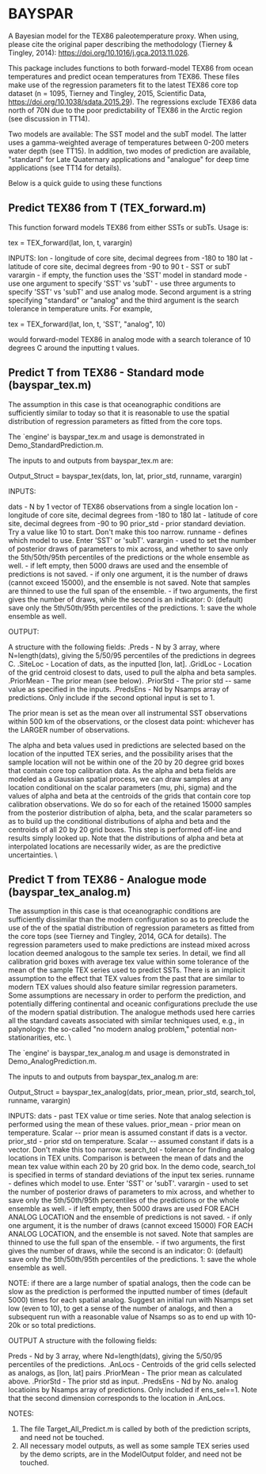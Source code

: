 # BAYSPAR

A Bayesian model for the TEX86 paleotemperature proxy. When using, please cite the original paper describing the methodology (Tierney & Tingley, 2014): https://doi.org/10.1016/j.gca.2013.11.026.

This package includes functions to both forward-model TEX86 from ocean temperatures and predict ocean temperatures from TEX86. These files make use of the regression parameters fit to the latest TEX86 core top dataset (n = 1095, Tierney and Tingley, 2015, Scientific Data, https://doi.org/10.1038/sdata.2015.29). The regressions exclude TEX86 data north of 70N due to the poor predictability of TEX86 in the Arctic region (see discussion in TT14).

Two models are available: The SST model and the subT model. The latter uses a gamma-weighted average of temperatures between 0-200 meters water depth (see TT15). In addition, two modes of prediction are available, "standard" for Late Quaternary applications and "analogue" for deep time applications (see TT14 for details).

Below is a quick guide to using these functions

## Predict TEX86 from T (TEX_forward.m)

This function forward models TEX86 from either SSTs or subTs. Usage is:

tex = TEX_forward(lat, lon, t, varargin)

INPUTS:
lon		- longitude of core site, decimal degrees from -180 to 180
lat		- latitude of core site, decimal degrees from -90 to 90
t		- SST or subT
varargin        - if empty, the function uses the 'SST' model in standard mode
		- use one argument to specify 'SST' vs 'subT'
		- use three arguments to specify 'SST' vs 'subT' and use analog mode. Second argument is a 		  string specifying "standard" or "analog" and the third argument is the search tolerance 		  in temperature units. For example,

tex = TEX_forward(lat, lon, t, 'SST', "analog", 10)

would forward-model TEX86 in analog mode with a search tolerance of 10 degrees C around the inputting t values.

## Predict T from TEX86 - Standard mode (bayspar_tex.m)

The assumption in this case is that oceanographic conditions are sufficiently similar to today so that it is reasonable to use the spatial distribution of regression parameters as fitted from the core tops.

The `engine' is bayspar_tex.m and usage is demonstrated in Demo_StandardPrediction.m.

The inputs to and outputs from bayspar_tex.m are:

Output_Struct = bayspar_tex(dats, lon, lat, prior_std, runname, varargin)

INPUTS:

dats		- N by 1 vector of TEX86 observations from a single location
lon		- longitude of core site, decimal degrees from -180 to 180
lat		- latitude of core site, decimal degrees from -90 to 90
prior_std 	- prior standard deviation. Try a value like 10 to start. Don't make this too narrow.
runname - defines which model to use. Enter 'SST' or 'subT'.
varargin  	- used to set the number of posterior draws of parameters to mix across, and whether to save only the 5th/50th/95th percentiles of the predictions or the whole ensemble as well.
	- if left empty, then 5000 draws are used and the ensemble of predictions is not saved.
	- if only one argument, it is the number of draws (cannot exceed 15000), and the ensemble is not saved. Note that samples are thinned to use the full span of the ensemble.
	- if two arguments, the first gives the number of draws, while the second is an indicator:
		0: (default) save only the 5th/50th/95th percentiles of the predictions.
		1: save the whole ensemble as well.

OUTPUT:

A structure with the following fields:
.Preds      		- N by 3 array, where N=length(dats), giving the 5/50/95 percentiles of the predictions in degrees C.
.SiteLoc   		- Location of dats, as the inputted [lon, lat].
.GridLoc   		- Location of the grid centroid closest to dats, used to pull the alpha and beta samples.
.PriorMean 	- The prior mean (see below).
.PriorStd  		- The prior std -- same value as specified in the inputs.
.PredsEns  	- Nd by Nsamps array of predictions. Only include if the second optional input is set to 1.

The prior mean is set as the mean over all instrumental SST observations within 500 km of the observations, or the closest data point: whichever has the LARGER number of observations.

The alpha and beta values used in predictions are selected based on the location of the inputted TEX series, and the possibility arises that the sample location will not be within one of the 20 by 20 degree grid boxes that contain core top calibration data. As the alpha and beta fields are modeled as a Gaussian spatial process, we can draw samples at any location conditional on the scalar parameters (mu, phi, sigma) and the values of alpha and beta at the centroids of the grids that contain core top calibration observations. We do so for each of the retained 15000 samples from the posterior distribution of alpha, beta, and the scalar parameters so as to build up the conditional distributions of alpha and beta and the centroids of all 20 by 20 grid boxes. This step is performed off-line and results simply looked up. Note that the distributions of alpha and beta at interpolated locations are necessarily wider, as are the predictive uncertainties. \

## Predict T from TEX86 - Analogue mode (bayspar_tex_analog.m)

The assumption in this case is that oceanographic conditions are sufficiently dissimilar than the modern configuration so as to preclude the use of the of the spatial distribution of regression parameters as fitted from the core tops (see Tierney and Tingley, 2014, GCA for details). The regression parameters used to make predictions are instead mixed across location deemed analogous to the sample tex series. In detail, we find all calibration grid boxes with average tex value within some tolerance of the mean of the sample TEX series used to predict SSTs. There is an implicit assumption to the effect that TEX values from the past that are similar to modern TEX values should also feature similar regression parameters. Some assumptions are necessary in order to perform the prediction, and potentially differing continental and oceanic configurations preclude the use of the modern spatial distribution. The analogue methods used here carries all the standard caveats associated with similar techniques used, e.g., in palynology: the so-called "no modern analog problem," potential non-stationarities, etc. \

The `engine' is bayspar_tex_analog.m and usage is demonstrated in Demo_AnalogPrediction.m.

The inputs to and outputs from bayspar_tex_analog.m are:

Output_Struct = bayspar_tex_analog(dats, prior_mean, prior_std, search_tol, runname, varargin)

INPUTS:
dats			- past TEX value or time series. Note that analog selection is performed using the mean of these values.
prior_mean 	- prior mean on temperature. Scalar -- prior mean is assumed constant if dats is a vector.
prior_std  		- prior std on temperature. Scalar --  assumed constant if dats is a vector. Don't make this too narrow.
search_tol 	- tolerance for finding analog locations in TEX units. Comparison is between the mean of dats and the mean tex value within each 20 by 20 grid box. In the demo code, search_tol is specified in terms of standard deviations of the input tex series.
runname           - defines which model to use. Enter 'SST' or 'subT'.
varargin  		- used to set the number of posterior draws of parameters to mix across, and whether to save only the 5th/50th/95th percentiles of the predictions or the whole ensemble as well.
	- if left empty, then 5000 draws are used FOR EACH ANALOG LOCATION and the ensemble of predictions is not saved. 
	- if only one argument, it is the number of draws (cannot exceed 15000) FOR EACH ANALOG LOCATION, and the ensemble is not saved. Note that samples are thinned to use the full span of the ensemble.
	- if two arguments, the first gives the number of draws, while the second is an indicator:
		0: (default) save only the 5th/50th/95th percentiles of the predictions. 
		1: save the whole ensemble as well. 
 
NOTE: if there are a large number of spatial analogs, then the code can be slow as the prediction is performed the inputted number of times (default 5000) times for each spatial analog. Suggest an initial run with Nsamps set low (even to 10), to get a sense of the  number of analogs, and then a subsequent run with a reasonable value of Nsamps so as to end up with 10-20k or so total predictions.

OUTPUT
A structure with the following fields:

Preds      		- Nd by 3 array, where Nd=length(dats), giving the 5/50/95 percentiles of the predictions. 
.AnLocs		- Centroids of the grid cells selected as analogs, as [lon, lat] pairs 
.PriorMean 	- The prior mean as calculated above. 
.PriorStd  		- The prior std as input. 
.PredsEns  	- Nd by No. analog locatioins by Nsamps array of predictions. Only included if ens_sel==1. Note that the second dimension corresponds to the location in .AnLocs.

NOTES:

1. The file Target_All_Predict.m is called by both of the prediction scripts, and need not be touched.
2. All necessary model outputs, as well as some sample TEX series used by the demo scripts, are in the ModelOutput folder, and need not be touched.
